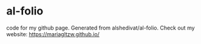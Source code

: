 # al-folio
<!-- ALL-CONTRIBUTORS-BADGE:START - Do not remove or modify this section -->
[maintainers]: https://img.shields.io/badge/maintainers-3-success.svg 'Number of maintainers'
<!-- ALL-CONTRIBUTORS-BADGE:END -->

code for my github page. Generated from alshedivat/al-folio.
Check out my website: https://mariagltzw.github.io/ 
